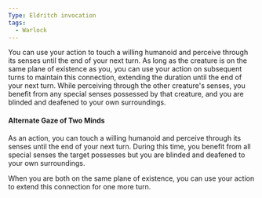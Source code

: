 ```yaml
---
Type: Eldritch invocation
tags:
  - Warlock
---
```

You can use your action to touch a willing humanoid and perceive through its senses until the end of your next turn. As long as the creature is on the same plane of existence as you, you can use your action on subsequent turns to maintain this connection, extending the duration until the end of your next turn. While perceiving through the other creature's senses, you benefit from any special senses possessed by that creature, and you are blinded and deafened to your own surroundings.

#### Alternate Gaze of Two Minds

As an action, you can touch a willing humanoid and perceive through its senses until the end of your next turn. During this time, you benefit from all special senses the target possesses but you are blinded and deafened to your own surroundings.

When you are both on the same plane of existence, you can use your action to extend this connection for one more turn.